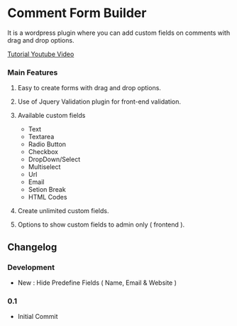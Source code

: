 # Comment Form Builder
It is a wordpress plugin where you can add custom fields on comments with drag and drop options.

[Tutorial Youtube Video](https://youtu.be/yzzooz4EZzU)

### Main Features

1. Easy to create forms with drag and drop options.
2. Use of Jquery Validation plugin for front-end validation.
3. Available custom fields 

   * Text
   * Textarea
   * Radio Button
   * Checkbox
   * DropDown/Select
   * Multiselect
   * Url
   * Email
   * Setion Break
   * HTML Codes
   
4. Create unlimited custom fields.
5. Options to show custom fields to admin only ( frontend ).

## Changelog

### Development

* New : Hide Predefine Fields ( Name, Email & Website )

### 0.1
* Initial Commit
